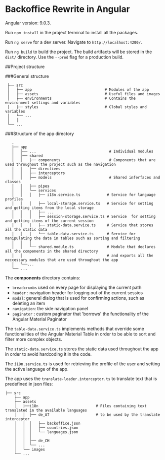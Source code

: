 # Backoffice Rewrite in Angular

Angular version: 9.0.3.

Run `npm install` in the project terminal to install all the packages.

Run `ng serve` for a dev server. Navigate to `http://localhost:4200/`.

Run `ng build` to build the project. The build artifacts will be stored in the `dist/` directory. Use the `--prod` flag for a production build.

##Project structure

 ###General structure

```
 ├── src               
 │   ├── app                                 # Modules of the app
 │   ├── assets                              # Useful files and images
 │   ├── environments                        # Contains the environment settings and variables       
 │   ├── styles                              # Global styles and variables                  
 │   └── ...                 
 │   │  
 └── ...

```

###Structure of the app directory

 ```
    .                    
    ├── app               
    │   ├── ...                                 # Individual modules 
    │   ├── shared  
    │   │   ├── components                      # Components that are used throughout the project such as the navigation        
    │   │   ├── directives                  
    │   │   ├── interceptors                  
    │   │   ├── models                          # Shared inferfaces and classes
    │   │   ├── pipes 
    │   │   └── services  
    │   │   │   ├── i18n.service.ts            # Service for language profiles
    │   │   │   ├── local-storage.service.ts   # Service for setting and getting items from the local storage 
    │   │   │   ├── ... 
    │   │   │   ├── session-storage.service.ts # Service  for setting and getting items of the current session
    │   │   │   ├── static-data.service.ts     # Service that stores all the static data                 
    │   │   │   └── table-data.service.ts      # Service for manipulating the data in tables such as sorting and filtering                  
    │   │   │         
    │   │   └── shared.module.ts               # Module that declares all the components in the shared directory                
    │   │                                      # and exports all the neccessary modules that are used throughout the app
    │   └──...
    └── ...
```
The **components** directory contains:
- `breadcrumbs` used on every page for displaying the current path 
- `header` : navigation header for logging out of the current sessios
- `modal`: general dialog that is used for confirming actions, such as deleting an item
- `navigation`: the side navigation panel
- `paginator` : custom paginator that 'borrows' the functionality of the Angular Material Paginator


The `table-data.service.ts` implements methods that override some functionalities of the Angular Material Table in order to be able to sort and filter more complex objects.

The `static-data.service.ts` stores the static data used throughout the app in order to avoid hardcoding it in the code.

The `i18n.service.ts` is used for retrieving the profile of the user and setting the active language of the app.


The app uses the `translate-loader.interceptor.ts` to translate text that is predefined in json files:

```
├── src                      
    ├── app                           
    ├── assets                
    │   ├──i18n                          # Files containing text translated in the available languages     
    │   │  ├── de_AT                     # to be used by the translate interceptor
    │   │  │   ├── backoffice.json              
    │   │  │   ├── countries.json  
    │   │  │   └── languages.json
    │   │  │
    │   │  ├── de_CH
    │   │  └── ...
    │   └── images               
    └── ...
    
```